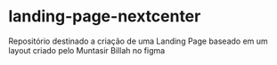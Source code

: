 # landing-page-nextcenter
Repositório destinado a criação de uma Landing Page baseado em um layout criado pelo Muntasir Billah no figma
